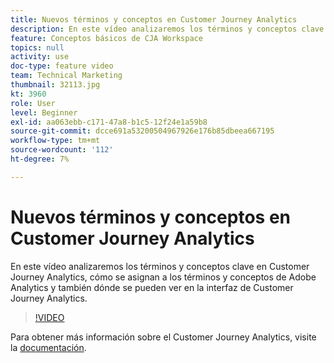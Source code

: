 ```yaml
---
title: Nuevos términos y conceptos en Customer Journey Analytics
description: En este vídeo analizaremos los términos y conceptos clave en el Customer Journey Analytics de Adobe, cómo se asignan a los términos y conceptos en Adobe Analytics y también dónde se pueden ver en la interfaz de Customer Journey Analytics.
feature: Conceptos básicos de CJA Workspace
topics: null
activity: use
doc-type: feature video
team: Technical Marketing
thumbnail: 32113.jpg
kt: 3960
role: User
level: Beginner
exl-id: aa063ebb-c171-47a8-b1c5-12f24e1a59b8
source-git-commit: dcce691a53200504967926e176b85dbeea667195
workflow-type: tm+mt
source-wordcount: '112'
ht-degree: 7%

---
```


# Nuevos términos y conceptos en Customer Journey Analytics

En este vídeo analizaremos los términos y conceptos clave en Customer Journey Analytics, cómo se asignan a los términos y conceptos de Adobe Analytics y también dónde se pueden ver en la interfaz de Customer Journey Analytics.

>[!VIDEO](https://video.tv.adobe.com/v/32113/?quality=12)

Para obtener más información sobre el Customer Journey Analytics, visite la [documentación](https://docs.adobe.com/content/help/es-ES/analytics-platform/using/cja-landing.html).
